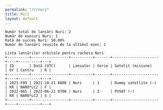 ```yaml
---
permalink: "/r/nuri"
title: Nuri
layout: default
---
```


    Număr total de lansări Nuri: 2
    Număr de eșecuri Nuri: 1
    Rată de succes Nuri: 50.00%
    Număr de lansări reușite de la ultimul eșec: 1
    
    Lista lansărilor orbitale pentru racheta Nuri
    +----------+-----------------+----------+-------+---------------------+----+----------+---+
    | ID       | Dată (UTC)      | Lansator | Serie | Satelit (misiune)   | Or | Centru   | R |
    +----------+-----------------+----------+-------+---------------------+----+----------+---+
    | 2021-F09 | 2021-10-21 0800 | Nuri     | 1     | Dummy satellite (-) | KR | NARO*LC2 | F |
    | 2022-065 | 2022-06-21 0700 | Nuri     | 2     | PVSAT (-)           | KR | NARO*LC2 | S |
    +----------+-----------------+----------+-------+---------------------+----+----------+---+
    

